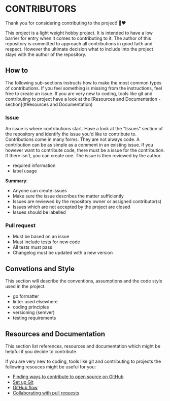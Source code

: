 # CONTRIBUTORS

Thank you for considering contributing to the project! 🎉❤️

This project is a light weight hobby project. It is intended to have a low barrier for entry when it comes to contributing to it. The author of this repository is committed to approach all contributions in good faith and respect. However the ultimate decision what to include into the project stays with the author of the repository.  

## How to

The following sub-sections instructs how to make the most common types of contributions. If you feel something is missing from the instructions, feel free to create an issue. If you are very new to coding, tools like git and contributing to project have a look at the [Resources and Documentation -section](#Resources and Documentation)

### Issue

An issue is where contributions start. Have a look at the "Issues" section of the repository and identify the issue you'd like to contribute to. Contributions come in many forms. They are not always code. A contribution can be as simple as a comment in an existing issue. If you however want to contribute code, there must be a issue for the contribution. If there isn't, you can create one. The issue is then reviewed by the author.

- required information
- label usage

**Summary**:
- Anyone can create issues
- Make sure the issue describes the matter sufficiently
- Issues are reviewed by the repository owner or assigned contributor(s)
- Issues which are not accepted by the project are closed
- Issues should be labelled

### Pull request

- Must be based on an issue
- Must include tests for new code
- All tests must pass
- Changelog must be updated with a new version

## Convetions and Style

This section will describe the conventions, assumptions and the code style used in the project.

- go formatter
- linter used elsewhere
- coding principles
- versioning (semver)
- testing requirements

## Resources and Documentation

This section list references, resources and documentation which might be helpful if you decide to contribute.

If you are very new to coding, tools like git and contributing to projects the following resouces might be useful for you:

- [Finding ways to contribute to open source on GitHub](https://docs.github.com/en/get-started/exploring-projects-on-github/finding-ways-to-contribute-to-open-source-on-github)
- [Set up Git](https://docs.github.com/en/get-started/git-basics/set-up-git)
- [GitHub flow](https://docs.github.com/en/get-started/using-github/github-flow)
- [Collaborating with pull requests](https://docs.github.com/en/github/collaborating-with-pull-requests)
